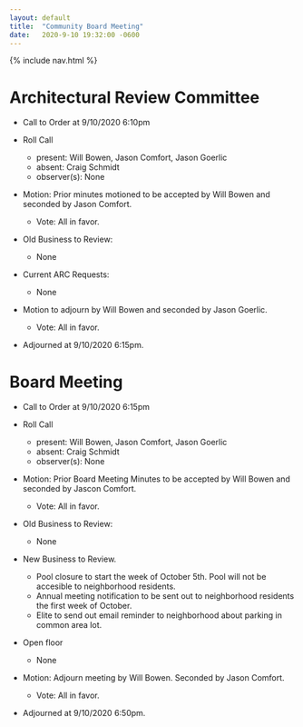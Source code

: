 ```yaml
---
layout: default
title:  "Community Board Meeting"
date:   2020-9-10 19:32:00 -0600
---
```


{% include nav.html %}

# Architectural Review Committee

- Call to Order at 9/10/2020 6:10pm
- Roll Call
    - present: Will Bowen, Jason Comfort, Jason Goerlic
    - absent: Craig Schmidt
    - observer(s): None
- Motion: Prior minutes motioned to be accepted by Will Bowen and seconded by Jason Comfort.
  - Vote: All in favor.

- Old Business to Review:
  - None

- Current ARC Requests:
  - None

  
- Motion to adjourn by Will Bowen and seconded by Jason Goerlic.
  - Vote: All in favor.
- Adjourned at 9/10/2020 6:15pm.

# Board Meeting

- Call to Order at 9/10/2020 6:15pm
- Roll Call
    - present: Will Bowen, Jason Comfort, Jason Goerlic
    - absent: Craig Schmidt
    - observer(s): None

- Motion: Prior Board Meeting Minutes to be accepted by Will Bowen and seconded by Jascon Comfort.
  - Vote: All in favor.

- Old Business to Review:
  - None

- New Business to Review.
  - Pool closure to start the week of October 5th. Pool will not be accesible to neighborhood residents.
  - Annual meeting notification to be sent out to neighborhood residents the first week of October.
  - Elite to send out email reminder to neighborhood about parking in common area lot.

- Open floor
  - None

- Motion: Adjourn meeting by Will Bowen. Seconded by Jason Comfort. 
  - Vote: All in favor.
- Adjourned at 9/10/2020 6:50pm.
